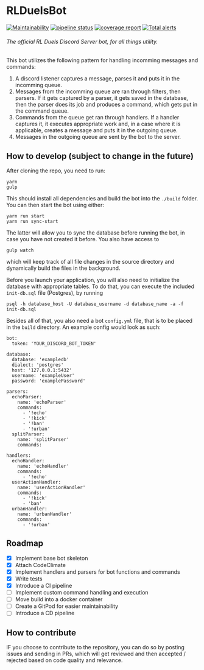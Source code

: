 # RLDuelsBot
[![Maintainability](https://api.codeclimate.com/v1/badges/67c0a3ae434c3fb8f0b7/maintainability)](https://codeclimate.com/github/Kamilczak020/RLDuelsBot/maintainability)
[![pipeline status](https://gitlab.com/Kamilczak020/rlduelsbot/badges/master/pipeline.svg)](https://gitlab.com/Kamilczak020/rlduelsbot/commits/master)
[![coverage report](https://gitlab.com/Kamilczak020/rlduelsbot/badges/master/coverage.svg)](https://gitlab.com/Kamilczak020/rlduelsbot/commits/master)
[![Total alerts](https://img.shields.io/lgtm/alerts/g/Kamilczak020/RLDuelsBot.svg?logo=lgtm&logoWidth=18)](https://lgtm.com/projects/g/Kamilczak020/RLDuelsBot/alerts/)

###### The official RL Duels Discord Server bot, for all things utility.

This bot utilizes the following pattern for handling incomming messages and commands:

1. A discord listener captures a message, parses it and puts it in the incomming queue.
2. Messages from the incomming queue are ran through filters, then parsers.
If it gets captured by a parser, it gets saved in the database, then the parser does its job and produces a command,
which gets put in the command queue.
3. Commands from the queue get ran through handlers. If a handler captures it, it executes appropriate work and,
in a case where it is applicable, creates a message and puts it in the outgoing queue.
4. Messages in the outgoing queue are sent by the bot to the server.


## How to develop (subject to change in the future)

After cloning the repo, you need to run:
```
yarn
gulp
```

This should install all dependencies and build the bot into the `./build` folder.
You can then start the bot using either:
```
yarn run start
yarn run sync-start
```
The latter will allow you to sync the database before running the bot, in case you have not created it before.
You also have access to 
```
gulp watch
```
which will keep track of all file changes in the source directory and dynamically build the files in the background.

Before you launch your application, you will also need to initialize the database with appropriate tables.
To do that, you can execute the included `init-db.sql` file (Postgres), by running
```
psql -h database_host -U database_username -d database_name -a -f init-db.sql
```

Besides all of that, you also need a bot `config.yml` file, that is to be placed in the `build` directory.
An example config would look as such:
```
bot:
  token: 'YOUR_DISCORD_BOT_TOKEN'

database:
  database: 'exampledb'
  dialect: 'postgres'
  host: '127.0.0.1:5432'
  username: 'exampleUser'
  password: 'examplePassword'

parsers:
  echoParser:
    name: 'echoParser'
    commands:
      - '!echo'
      - '!kick'
      - '!ban'
      - '!urban'
  splitParser:
    name: 'splitParser'
    commands:

handlers:
  echoHandler:
    name: 'echoHandler'
    commands:
      - '!echo'
  userActionHandler:
    name: 'userActionHandler'
    commands: 
      - '!kick'
      - 'ban'
  urbanHandler:
    name: 'urbanHandler'
    commands:
      - '!urban'
```

## Roadmap
- [x] Implement base bot skeleton
- [x] Attach CodeClimate
- [x] Implement handlers and parsers for bot functions and commands
- [x] Write tests
- [x] Introduce a CI pipeline
- [ ] Implement custom command handling and execution
- [ ] Move build into a docker container
- [ ] Create a GitPod for easier maintainability
- [ ] Introduce a CD pipeline

## How to contribute
IF you choose to contribute to the repository, you can do so by posting issues and sending in PRs, 
which will get reviewed and then accepted / rejected based on code quality and relevance.